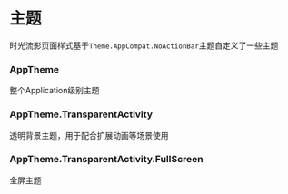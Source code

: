 
# 主题



时光流影页面样式基于```Theme.AppCompat.NoActionBar```主题自定义了一些主题


### AppTheme

整个Application级别主题


### AppTheme.TransparentActivity

透明背景主题，用于配合扩展动画等场景使用


### AppTheme.TransparentActivity.FullScreen

全屏主题
